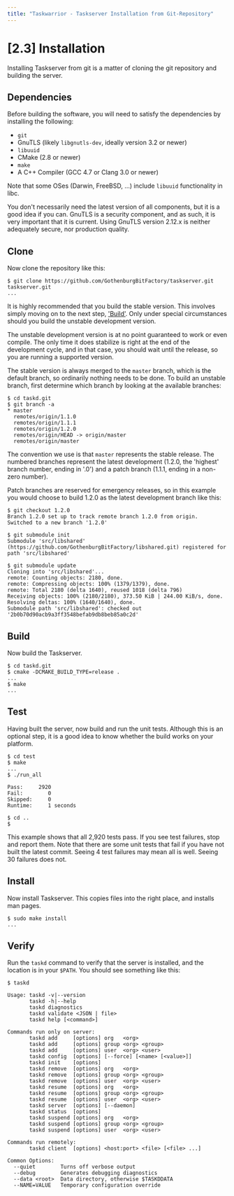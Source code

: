 ```yaml
---
title: "Taskwarrior - Taskserver Installation from Git-Repository"
---
```


# [2.3] Installation

Installing Taskserver from git is a matter of cloning the git repository and building the server.

## Dependencies

Before building the software, you will need to satisfy the dependencies by installing the following:

- `git`
- GnuTLS (likely `libgnutls-dev`, ideally version 3.2 or newer)
- `libuuid`
- CMake (2.8 or newer)
- `make`
- A C++ Compiler (GCC 4.7 or Clang 3.0 or newer)

Note that some OSes (Darwin, FreeBSD, ...) include `libuuid` functionality in libc.

You don't necessarily need the latest version of all components, but it is a good idea if you can.
GnuTLS is a security component, and as such, it is very important that it is current.
Using GnuTLS version 2.12.x is neither adequately secure, nor production quality.

## Clone

Now clone the repository like this:

```
$ git clone https://github.com/GothenburgBitFactory/taskserver.git taskserver.git
...
```

It is highly recommended that you build the stable version.
This involves simply moving on to the next step, ['Build'](#build).
Only under special circumstances should you build the unstable development version.

The unstable development version is at no point guaranteed to work or even compile.
The only time it does stabilize is right at the end of the development cycle, and in that case, you should wait until the release, so you are running a supported version.

The stable version is always merged to the `master` branch, which is the default branch, so ordinarily nothing needs to be done.
To build an unstable branch, first determine which branch by looking at the available branches:

```
$ cd taskd.git
$ git branch -a
* master
  remotes/origin/1.1.0
  remotes/origin/1.1.1
  remotes/origin/1.2.0
  remotes/origin/HEAD -> origin/master
  remotes/origin/master
```

The convention we use is that `master` represents the stable release.
The numbered branches represent the latest development (1.2.0, the 'highest' branch number, ending in '.0') and a patch branch (1.1.1, ending in a non-zero number).

Patch branches are reserved for emergency releases, so in this example you would choose to build 1.2.0 as the latest development branch like this:

```
$ git checkout 1.2.0
Branch 1.2.0 set up to track remote branch 1.2.0 from origin.
Switched to a new branch '1.2.0'

$ git submodule init
Submodule 'src/libshared' (https://github.com/GothenburgBitFactory/libshared.git) registered for path 'src/libshared'

$ git submodule update
Cloning into 'src/libshared'...
remote: Counting objects: 2180, done.
remote: Compressing objects: 100% (1379/1379), done.
remote: Total 2180 (delta 1640), reused 1018 (delta 796)
Receiving objects: 100% (2180/2180), 373.50 KiB | 244.00 KiB/s, done.
Resolving deltas: 100% (1640/1640), done.
Submodule path 'src/libshared': checked out '2b0b70d90acb9a3ff3548befab9db8beb85a0c2d'
```

## Build

Now build the Taskserver.

```
$ cd taskd.git
$ cmake -DCMAKE_BUILD_TYPE=release .
...
$ make
...
```

## Test

Having built the server, now build and run the unit tests.
Although this is an optional step, it is a good idea to know whether the build works on your platform.

```
$ cd test
$ make
...
$ ./run_all

Pass:     2920
Fail:        0
Skipped:     0
Runtime:     1 seconds

$ cd ..
$
```

This example shows that all 2,920 tests pass.
If you see test failures, stop and report them.
Note that there are some unit tests that fail if you have not built the latest commit.
Seeing 4 test failures may mean all is well.
Seeing 30 failures does not.

## Install

Now install Taskserver.
This copies files into the right place, and installs man pages.

```
$ sudo make install
...
```

## Verify

Run the `taskd` command to verify that the server is installed, and the location is in your `$PATH`.
You should see something like this:

```
$ taskd

Usage: taskd -v|--version
       taskd -h|--help
       taskd diagnostics
       taskd validate <JSON | file>
       taskd help [<command>]

Commands run only on server:
       taskd add     [options] org   <org>
       taskd add     [options] group <org> <group>
       taskd add     [options] user  <org> <user>
       taskd config  [options] [--force] [<name> [<value>]]
       taskd init    [options]
       taskd remove  [options] org   <org>
       taskd remove  [options] group <org> <group>
       taskd remove  [options] user  <org> <user>
       taskd resume  [options] org   <org>
       taskd resume  [options] group <org> <group>
       taskd resume  [options] user  <org> <user>
       taskd server  [options] [--daemon]
       taskd status  [options]
       taskd suspend [options] org   <org>
       taskd suspend [options] group <org> <group>
       taskd suspend [options] user  <org> <user>

Commands run remotely:
       taskd client  [options] <host:port> <file> [<file> ...]

Common Options:
  --quiet        Turns off verbose output
  --debug        Generates debugging diagnostics
  --data <root>  Data directory, otherwise $TASKDDATA
  --NAME=VALUE   Temporary configuration override
```

